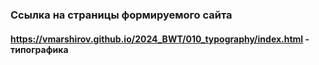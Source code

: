 ### Ссылка на страницы формируемого сайта
#### https://vmarshirov.github.io/2024_BWT/010_typography/index.html    - типографика


